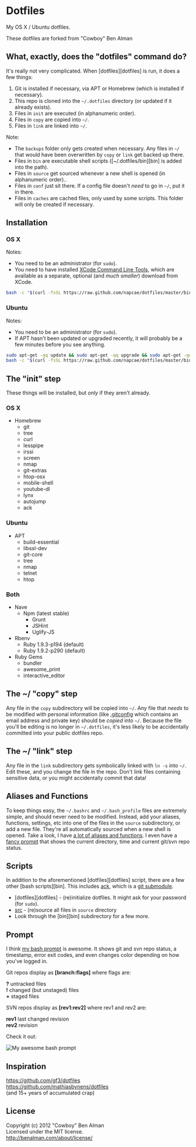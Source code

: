 # Dotfiles

My OS X / Ubuntu dotfiles.

These dotfiles are forked from "Cowboy" Ben Alman

## What, exactly, does the "dotfiles" command do?

It's really not very complicated. When [dotfiles][dotfiles] is run, it does a few things:

1. Git is installed if necessary, via APT or Homebrew (which is installed if necessary).
2. This repo is cloned into the `~/.dotfiles` directory (or updated if it already exists).
2. Files in `init` are executed (in alphanumeric order).
3. Files in `copy` are copied into `~/`.
4. Files in `link` are linked into `~/`.

Note:

* The `backups` folder only gets created when necessary. Any files in `~/` that would have been overwritten by `copy` or `link` get backed up there.
* Files in `bin` are executable shell scripts ([~/.dotfiles/bin][bin] is added into the path).
* Files in `source` get sourced whenever a new shell is opened (in alphanumeric order)..
* Files in `conf` just sit there. If a config file doesn't _need_ to go in `~/`, put it in there.
* Files in `caches` are cached files, only used by some scripts. This folder will only be created if necessary.

## Installation
### OS X
Notes:

* You need to be an administrator (for `sudo`).
* You need to have installed [XCode Command Line Tools](https://developer.apple.com/downloads/index.action?=command%20line%20tools), which are available as a separate, optional (and _much smaller_) download from XCode.

```sh
bash -c "$(curl -fsSL https://raw.github.com/napcae/dotfiles/master/bin/dotfiles)" && source ~/.bashrc
```

### Ubuntu
Notes:

* You need to be an administrator (for `sudo`).
* If APT hasn't been updated or upgraded recently, it will probably be a few minutes before you see anything.

```sh
sudo apt-get -qq update && sudo apt-get -qq upgrade && sudo apt-get -qq install curl && echo &&
bash -c "$(curl -fsSL https://raw.github.com/napcae/dotfiles/master/bin/dotfiles)" && source ~/.bashrc
```

## The "init" step
These things will be installed, but _only_ if they aren't already.

### OS X
* Homebrew
  * git
  * tree
  * curl
  * lesspipe
  * irssi
  * screen
  * nmap
  * git-extras
  * htop-osx
  * mobile-shell
  * youtube-dl
  * lynx
  * autojump
  * ack

### Ubuntu
* APT
  * build-essential
  * libssl-dev
  * git-core
  * tree
  * nmap
  * telnet
  * htop

### Both
* Nave
  * Npm (latest stable)
    * Grunt
    * JSHint
    * Uglify-JS
* Rbenv
  * Ruby 1.9.3-p194 (default)
  * Ruby 1.9.2-p290 (default)
* Ruby Gems
  * bundler
  * awesome_print
  * interactive_editor

## The ~/ "copy" step
Any file in the `copy` subdirectory will be copied into `~/`. Any file that _needs_ to be modified with personal information (like [.gitconfig](https://github.com/cowboy/dotfiles/blob/master/copy/.gitconfig) which contains an email address and private key) should be _copied_ into `~/`. Because the file you'll be editing is no longer in `~/.dotfiles`, it's less likely to be accidentally committed into your public dotfiles repo.

## The ~/ "link" step
Any file in the `link` subdirectory gets symbolically linked with `ln -s` into `~/`. Edit these, and you change the file in the repo. Don't link files containing sensitive data, or you might accidentally commit that data!

## Aliases and Functions
To keep things easy, the `~/.bashrc` and `~/.bash_profile` files are extremely simple, and should never need to be modified. Instead, add your aliases, functions, settings, etc into one of the files in the `source` subdirectory, or add a new file. They're all automatically sourced when a new shell is opened. Take a look, I have [a lot of aliases and functions](https://github.com/cowboy/dotfiles/tree/master/source). I even have a [fancy prompt](https://github.com/cowboy/dotfiles/blob/master/source/50_prompt.sh) that shows the current directory, time and current git/svn repo status.

## Scripts
In addition to the aforementioned [dotfiles][dotfiles] script, there are a few other [bash scripts][bin]. This includes [ack](https://github.com/petdance/ack), which is a [git submodule](https://github.com/cowboy/dotfiles/tree/master/libs).

* [dotfiles][dotfiles] - (re)initialize dotfiles. It might ask for your password (for `sudo`).
* [src](https://github.com/cowboy/dotfiles/blob/master/link/.bashrc#L6-15) - (re)source all files in `source` directory
* Look through the [bin][bin] subdirectory for a few more.

## Prompt
I think [my bash prompt](https://github.com/cowboy/dotfiles/blob/master/source/50_prompt.sh) is awesome. It shows git and svn repo status, a timestamp, error exit codes, and even changes color depending on how you've logged in.

Git repos display as **[branch:flags]** where flags are:

**?** untracked files  
**!** changed (but unstaged) files  
**+** staged files

SVN repos display as **[rev1:rev2]** where rev1 and rev2 are:

**rev1** last changed revision  
**rev2** revision

Check it out:

![My awesome bash prompt](http://farm8.staticflickr.com/7142/6754488927_563dd73553_b.jpg)

## Inspiration
<https://github.com/gf3/dotfiles>  
<https://github.com/mathiasbynens/dotfiles>  
(and 15+ years of accumulated crap)

## License
Copyright (c) 2012 "Cowboy" Ben Alman  
Licensed under the MIT license.  
<http://benalman.com/about/license/>
